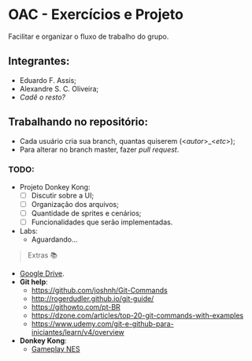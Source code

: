 # OAC - Exercícios e Projeto
Facilitar e organizar o fluxo de trabalho do grupo.
    
## Integrantes:
* Eduardo F. Assis;
* Alexandre S. C. Oliveira;
* _Cadê o resto?_
  
## Trabalhando no repositório:
* Cada usuário cria sua branch, quantas quiserem (<_autor_>_<_etc_>);
* Para alterar no branch master, fazer _pull request_.

### TODO:
* Projeto Donkey Kong:
  * [ ] Discutir sobre a UI;
  * [ ] Organização dos arquivos;
  * [ ] Quantidade de sprites e cenários;
  * [ ] Funcionalidades que serão implementadas.

* Labs:
  * Aguardando...
  

> Extras 📚
* [Google Drive](https://drive.google.com/drive/folders/1m1Wl_4i-qkH2-OOJBxJCaBhvV3N9hANt).
* **Git help**:
  - https://github.com/joshnh/Git-Commands
  - http://rogerdudler.github.io/git-guide/
  - https://githowto.com/pt-BR
  - https://dzone.com/articles/top-20-git-commands-with-examples
  - https://www.udemy.com/git-e-github-para-iniciantes/learn/v4/overview
* **Donkey Kong**:
  * [Gameplay NES](https://www.youtube.com/watch?v=C_PrG8P5W8o)